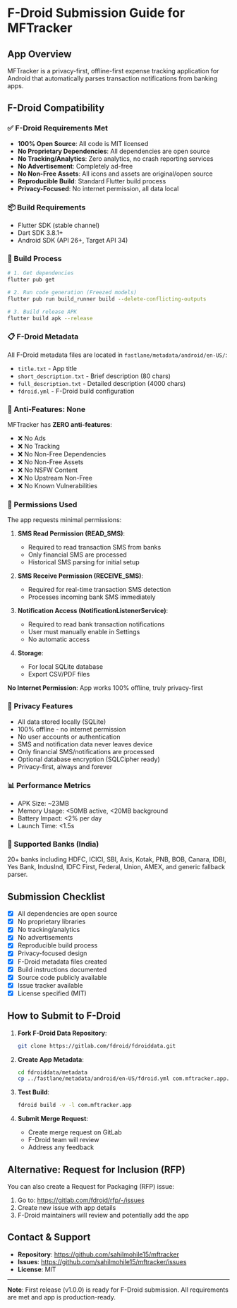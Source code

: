# F-Droid Submission Guide for MFTracker

## App Overview

MFTracker is a privacy-first, offline-first expense tracking application for Android that automatically parses transaction notifications from banking apps.

## F-Droid Compatibility

### ✅ F-Droid Requirements Met

- **100% Open Source**: All code is MIT licensed
- **No Proprietary Dependencies**: All dependencies are open source
- **No Tracking/Analytics**: Zero analytics, no crash reporting services
- **No Advertisement**: Completely ad-free
- **No Non-Free Assets**: All icons and assets are original/open source
- **Reproducible Build**: Standard Flutter build process
- **Privacy-Focused**: No internet permission, all data local

### 📦 Build Requirements

- Flutter SDK (stable channel)
- Dart SDK 3.8.1+
- Android SDK (API 26+, Target API 34)

### 🔧 Build Process

```bash
# 1. Get dependencies
flutter pub get

# 2. Run code generation (Freezed models)
flutter pub run build_runner build --delete-conflicting-outputs

# 3. Build release APK
flutter build apk --release
```

### 📋 F-Droid Metadata

All F-Droid metadata files are located in `fastlane/metadata/android/en-US/`:

- `title.txt` - App title
- `short_description.txt` - Brief description (80 chars)
- `full_description.txt` - Detailed description (4000 chars)
- `fdroid.yml` - F-Droid build configuration

### 🚫 Anti-Features: None

MFTracker has **ZERO anti-features**:

- ❌ No Ads
- ❌ No Tracking
- ❌ No Non-Free Dependencies
- ❌ No Non-Free Assets
- ❌ No NSFW Content
- ❌ No Upstream Non-Free
- ❌ No Known Vulnerabilities

### 📱 Permissions Used

The app requests minimal permissions:

1. **SMS Read Permission (READ_SMS)**:
   - Required to read transaction SMS from banks
   - Only financial SMS are processed
   - Historical SMS parsing for initial setup

2. **SMS Receive Permission (RECEIVE_SMS)**:
   - Required for real-time transaction SMS detection
   - Processes incoming bank SMS immediately

3. **Notification Access (NotificationListenerService)**:
   - Required to read bank transaction notifications
   - User must manually enable in Settings
   - No automatic access

4. **Storage**:
   - For local SQLite database
   - Export CSV/PDF files

**No Internet Permission**: App works 100% offline, truly privacy-first

### 🔐 Privacy Features

- All data stored locally (SQLite)
- 100% offline - no internet permission
- No user accounts or authentication
- SMS and notification data never leaves device
- Only financial SMS/notifications are processed
- Optional database encryption (SQLCipher ready)
- Privacy-first, always and forever

### 📊 Performance Metrics

- APK Size: ~23MB
- Memory Usage: <50MB active, <20MB background
- Battery Impact: <2% per day
- Launch Time: <1.5s

### 🏦 Supported Banks (India)

20+ banks including HDFC, ICICI, SBI, Axis, Kotak, PNB, BOB, Canara, IDBI, Yes Bank, IndusInd, IDFC First, Federal, Union, AMEX, and generic fallback parser.

## Submission Checklist

- [x] All dependencies are open source
- [x] No proprietary libraries
- [x] No tracking/analytics
- [x] No advertisements
- [x] Reproducible build process
- [x] Privacy-focused design
- [x] F-Droid metadata files created
- [x] Build instructions documented
- [x] Source code publicly available
- [x] Issue tracker available
- [x] License specified (MIT)

## How to Submit to F-Droid

1. **Fork F-Droid Data Repository**:
   ```bash
   git clone https://gitlab.com/fdroid/fdroiddata.git
   ```

2. **Create App Metadata**:
   ```bash
   cd fdroiddata/metadata
   cp ../fastlane/metadata/android/en-US/fdroid.yml com.mftracker.app.yml
   ```

3. **Test Build**:
   ```bash
   fdroid build -v -l com.mftracker.app
   ```

4. **Submit Merge Request**:
   - Create merge request on GitLab
   - F-Droid team will review
   - Address any feedback

## Alternative: Request for Inclusion (RFP)

You can also create a Request for Packaging (RFP) issue:

1. Go to: https://gitlab.com/fdroid/rfp/-/issues
2. Create new issue with app details
3. F-Droid maintainers will review and potentially add the app

## Contact & Support

- **Repository**: https://github.com/sahilmohile15/mftracker
- **Issues**: https://github.com/sahilmohile15/mftracker/issues
- **License**: MIT

---

**Note**: First release (v1.0.0) is ready for F-Droid submission. All requirements are met and app is production-ready.
